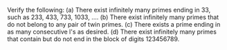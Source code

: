 Verify the following:
(a) There exist infinitely many primes ending in 33, such as 233, 433, 733, 1033, ....
(b) There exist infinitely many primes that do not belong to any pair of twin primes.
(c) There exists a prime ending in as many consecutive l's as desired.
(d) There exist infinitely many primes that contain but do not end in the block of digits 123456789.